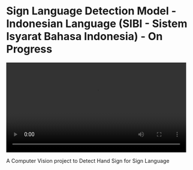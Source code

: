 # Sign Language Detection Model - Indonesian Language (SIBI - Sistem Isyarat Bahasa Indonesia) - On Progress

<video controls width="480">
    <source src="hand_sign.mp4" type="video/mp4">
</video>

A Computer Vision project to Detect Hand Sign for Sign Language
